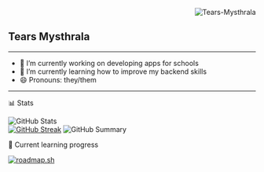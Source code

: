 <p align="right"> <img src="https://komarev.com/ghpvc/?username=Tears-Mysthrala&label=Profile%20views&color=0e75b6&size=24&style=flat" alt="Tears-Mysthrala" /> </p>

## Tears Mysthrala

<!--
**tears-mysthrala/tears-mysthrala** is a ✨ _special_ ✨ repository because its `README.md` (this file) appears on your GitHub profile.

Here are some ideas to get you started:

-->
---

- 🔭 I’m currently working on developing apps for schools
- 🌱 I’m currently learning how to improve my backend skills
- 😄 Pronouns: they/them
---

📊 Stats

![GitHub Stats](http://github-profile-summary-cards.vercel.app/api/cards/stats?username=Tears-Mysthrala&theme=tokyonight)  
[![GitHub Streak](https://github-readme-streak-stats.herokuapp.com?user=Tears-Mysthrala&theme=tokyonight&hide_border=true&date_format=j%20M%5B%20Y%5D&card_width=480)](https://git.io/streak-stats)
![GitHub Summary](http://github-profile-summary-cards.vercel.app/api/cards/profile-details?username=Tears-Mysthrala&theme=tokyonight)

📜 Current learning progress

[![roadmap.sh](https://roadmap.sh/card/tall/66548788d6b907c7f7fc57a4?variant=dark)](https://roadmap.sh)


